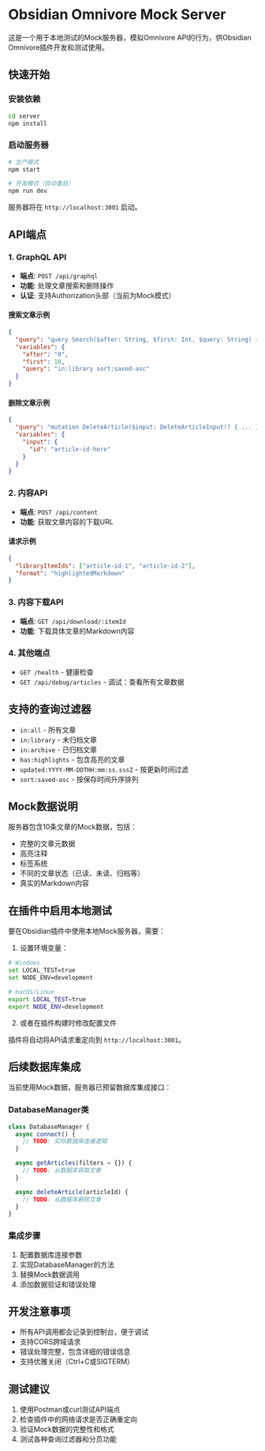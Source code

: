 # Obsidian Omnivore Mock Server

这是一个用于本地测试的Mock服务器，模拟Omnivore API的行为，供Obsidian Omnivore插件开发和测试使用。

## 快速开始

### 安装依赖

```bash
cd server
npm install
```

### 启动服务器

```bash
# 生产模式
npm start

# 开发模式（自动重启）
npm run dev
```

服务器将在 `http://localhost:3001` 启动。

## API端点

### 1. GraphQL API
- **端点**: `POST /api/graphql`
- **功能**: 处理文章搜索和删除操作
- **认证**: 支持Authorization头部（当前为Mock模式）

#### 搜索文章示例
```json
{
  "query": "query Search($after: String, $first: Int, $query: String) { ... }",
  "variables": {
    "after": "0",
    "first": 10,
    "query": "in:library sort:saved-asc"
  }
}
```

#### 删除文章示例
```json
{
  "query": "mutation DeleteArticle($input: DeleteArticleInput!) { ... }",
  "variables": {
    "input": {
      "id": "article-id-here"
    }
  }
}
```

### 2. 内容API
- **端点**: `POST /api/content`
- **功能**: 获取文章内容的下载URL

#### 请求示例
```json
{
  "libraryItemIds": ["article-id-1", "article-id-2"],
  "format": "highlightedMarkdown"
}
```

### 3. 内容下载API
- **端点**: `GET /api/download/:itemId`
- **功能**: 下载具体文章的Markdown内容

### 4. 其他端点
- `GET /health` - 健康检查
- `GET /api/debug/articles` - 调试：查看所有文章数据

## 支持的查询过滤器

- `in:all` - 所有文章
- `in:library` - 未归档文章
- `in:archive` - 已归档文章
- `has:highlights` - 包含高亮的文章
- `updated:YYYY-MM-DDTHH:mm:ss.sssZ` - 按更新时间过滤
- `sort:saved-asc` - 按保存时间升序排列

## Mock数据说明

服务器包含10条文章的Mock数据，包括：
- 完整的文章元数据
- 高亮注释
- 标签系统
- 不同的文章状态（已读、未读、归档等）
- 真实的Markdown内容

## 在插件中启用本地测试

要在Obsidian插件中使用本地Mock服务器，需要：

1. 设置环境变量：
```bash
# Windows
set LOCAL_TEST=true
set NODE_ENV=development

# macOS/Linux
export LOCAL_TEST=true
export NODE_ENV=development
```

2. 或者在插件构建时修改配置文件

插件将自动将API请求重定向到 `http://localhost:3001`。

## 后续数据库集成

当前使用Mock数据，服务器已预留数据库集成接口：

### DatabaseManager类
```javascript
class DatabaseManager {
  async connect() {
    // TODO: 实际数据库连接逻辑
  }

  async getArticles(filters = {}) {
    // TODO: 从数据库获取文章
  }

  async deleteArticle(articleId) {
    // TODO: 从数据库删除文章
  }
}
```

### 集成步骤
1. 配置数据库连接参数
2. 实现DatabaseManager的方法
3. 替换Mock数据调用
4. 添加数据验证和错误处理

## 开发注意事项

- 所有API调用都会记录到控制台，便于调试
- 支持CORS跨域请求
- 错误处理完整，包含详细的错误信息
- 支持优雅关闭（Ctrl+C或SIGTERM）

## 测试建议

1. 使用Postman或curl测试API端点
2. 检查插件中的网络请求是否正确重定向
3. 验证Mock数据的完整性和格式
4. 测试各种查询过滤器和分页功能